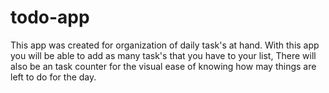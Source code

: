 # todo-app
This app was created for organization of daily task's at hand. With this app you will be able to add as many task's that you have to your list, There will also be an task counter for the visual ease of knowing how may things are left to do for the day.

